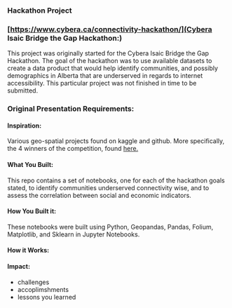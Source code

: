 ### Hackathon Project

### [https://www.cybera.ca/connectivity-hackathon/](Cybera Isaic Bridge the Gap Hackathon:)
This project was originally started for the Cybera Isaic Bridge the Gap Hackathon. The goal of the hackathon was to use available datasets to create a data product that would help identify communities, and possibly demographics in Alberta that are underserved in regards to internet accessibility. This particular project was not finished in time to be submitted.


### Original Presentation Requirements:
#### Inspiration:
Various geo-spatial projects found on kaggle and github. More specifically, the 4 winners of the competition, found [here.](https://wiki.cybera.ca/display/shareit/45613609/UOP67c4b31f095f4296a49eb018fa419368LVU)

#### What You Built:
This repo contains a set of notebooks, one for each of the hackathon goals stated, to identify communities underserved connectivity wise, and to assess the correlation between social and economic indicators.

#### How You Built it:
These notebooks were built using Python, Geopandas, Pandas, Folium, Matplotlib, and Sklearn in Jupyter Notebooks.

#### How it Works:

#### Impact:
- challenges
- accoplimshments
- lessons you learned

